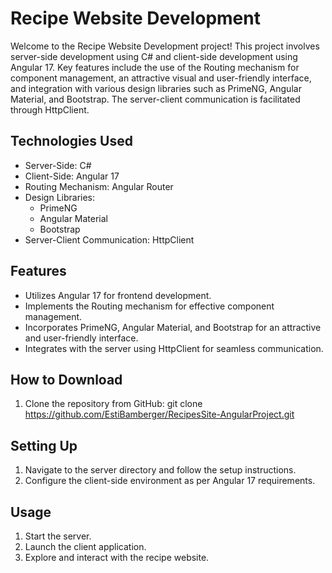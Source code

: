 # Recipe Website Development

Welcome to the Recipe Website Development project! This project involves server-side development using C# and client-side development using Angular 17. Key features include the use of the Routing mechanism for component management, an attractive visual and user-friendly interface, and integration with various design libraries such as PrimeNG, Angular Material, and Bootstrap. The server-client communication is facilitated through HttpClient.

## Technologies Used

- Server-Side: C#
- Client-Side: Angular 17
- Routing Mechanism: Angular Router
- Design Libraries:
  - PrimeNG
  - Angular Material
  - Bootstrap
- Server-Client Communication: HttpClient

## Features

- Utilizes Angular 17 for frontend development.
- Implements the Routing mechanism for effective component management.
- Incorporates PrimeNG, Angular Material, and Bootstrap for an attractive and user-friendly interface.
- Integrates with the server using HttpClient for seamless communication.

## How to Download

1. Clone the repository from GitHub:
git clone https://github.com/EstiBamberger/RecipesSite-AngularProject.git

## Setting Up

1. Navigate to the server directory and follow the setup instructions.
2. Configure the client-side environment as per Angular 17 requirements.

## Usage

1. Start the server.
2. Launch the client application.
3. Explore and interact with the recipe website.

